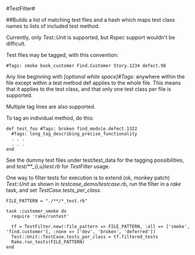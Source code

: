 #TestFilter#

##Builds a list of matching test files and a hash which maps test class names to lists of included test method.

Currently, only *Test::Unit* is supported, but *Rspec* support wouldn't be difficult.

Test files may be tagged, with this convention:

    #Tags: smoke book_customer Find.Customer Story.1234 defect.98

Any line beginning with *[optional white space]#Tags:* anywhere within the file except within a test method def applies to the whole file.  This means that it applies to the
test class, and that only one test class per file is supported.

Multiple tag lines are also supported.

To tag an individual method, do this:

    def test_foo #Tags: broken find_module.defect.1322
      #Tags: long_tag_describing_precise_functionality
      . . .
      . . .
    end

See the dummy test files under test/test_data for the tagging possibilities, and *test/**_{i,u}test.rb* for *TestFilter* usage.

One way to filter tests for execution is to extend (ok, monkey patch) *Test::Unit* as shown in *testcase_demo/testcase.rb*, run the filter in a *rake* task, and set *TestCase.tests_per_class*.

    FILE_PATTERN = "./**/*_test.rb"

    task :customer_smoke do
      require 'rake/runtest'
    
      tf = TestFilter.new(:file_pattern => FILE_PATTERN, :all => ['smoke', 'find.customer'], :none => ['dev', 'broken', 'deferred'])
      Test::Unit::TestCase.tests_per_class = tf.filtered_tests
      Rake.run_tests(FILE_PATTERN)
    end


